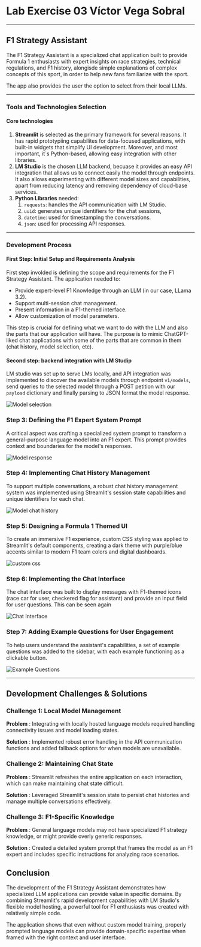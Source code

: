 # Lab Exercise 03 Víctor Vega Sobral

---

## F1 Strategy Assistant

The F1 Strategy Assistant is a specialized chat application built to provide Formula 1 enthusiasts with expert insights on race strategies, technical regulations, and F1 history, alongisde simple explanations of complex concepts of this sport, in order to help new fans familiarize with the sport.

The app also provides the user the option to select from their local LLMs.

---

### Tools and Technologies Selection

#### Core technologies

1. **Streamlit** is selected as the primary framework for several reasons. It has rapid prototypiing capabilites for data-focused applications, with built-in widgets that simplify UI development. Moreover, and most important, it´s Python-based, allowing easy integration with other libraries.
2. **LM Studio** is the chosen LLM backend, becuase it provides an easy API integration that allows us to connect easily the model through endpoints. It also allows experimenting with different model sizes and capabilities, apart from reducing latency and removing dependency of cloud-base services.
3. **Python Libraries** needed:
   1. `requests`: handles the API communication with LM Studio.
   2. `uuid`: generates unique identifiers for the chat sessions,
   3. `datetime`: used for timestamping the conversations.
   4. `json`: used for processing API responses.

---

### Development Process

#### First Step: Initial Setup and Requirements Analysis

First step involded is defining the scope and requirements for the F1 Strategy Assistant. The application needed to:

- Provide expert-level F1 Knowledge through an LLM (in our case, LLama 3.2).
- Support multi-session chat management.
- Present information in a F1-themed interface.
- Allow customization of model parameters.

This step is crucial for defining what we want to do with the LLM and also the parts that our application will have. The purpose is to mimic ChatGPT-liked chat applications with some of the parts that are common in them (chat history, model selection, etc).

#### Second step: backend integration with LM Studip

LM studio was set up to serve LMs locally, and API integration was implemented to discover the available models through endpoint `v1/models`, send queries to the selected model through a POST petition with our `payload` dictionary and finally parsing to JSON format the model response.

![Model selection](images/model_select.png)

### Step 3: Defining the F1 Expert System Prompt

A critical aspect was crafting a specialized system prompt to transform a general-purpose language model into an F1 expert. This prompt provides context and boundaries for the model's responses.

![Model response](images/query.png)

### Step 4: Implementing Chat History Management

To support multiple conversations, a robust chat history management system was implemented using Streamlit's session state capabilities and unique identifiers for each chat.

![Model chat history](images/chat_history.png)

### Step 5: Designing a Formula 1 Themed UI

To create an immersive F1 experience, custom CSS styling was applied to Streamlit's default components, creating a dark theme with purple/blue accents similar to modern F1 team colors and digital dashboards.

![custom css](images/custom_css.png)

### Step 6: Implementing the Chat Interface

The chat interface was built to display messages with F1-themed icons (race car for user, checkered flag for assistant) and provide an input field for user questions. This can be seen again

![Chat Interface](images/chat_history.png)

### Step 7: Adding Example Questions for User Engagement

To help users understand the assistant's capabilities, a set of example questions was added to the sidebar, with each example functioning as a clickable button.

![Example Questions](images/questions.png)

---

## Development Challenges & Solutions

### Challenge 1: Local Model Management

**Problem** : Integrating with locally hosted language models required handling connectivity issues and model loading states.

**Solution** : Implemented robust error handling in the API communication functions and added fallback options for when models are unavailable.

### Challenge 2: Maintaining Chat State

**Problem** : Streamlit refreshes the entire application on each interaction, which can make maintaining chat state difficult.

**Solution** : Leveraged Streamlit's session state to persist chat histories and manage multiple conversations effectively.

### Challenge 3: F1-Specific Knowledge

**Problem** : General language models may not have specialized F1 strategy knowledge, or might provide overly generic responses.

**Solution** : Created a detailed system prompt that frames the model as an F1 expert and includes specific instructions for analyzing race scenarios.

## Conclusion

The development of the F1 Strategy Assistant demonstrates how specialized LLM applications can provide value in specific domains. By combining Streamlit's rapid development capabilities with LM Studio's flexible model hosting, a powerful tool for F1 enthusiasts was created with relatively simple code.

The application shows that even without custom model training, properly prompted language models can provide domain-specific expertise when framed with the right context and user interface.
